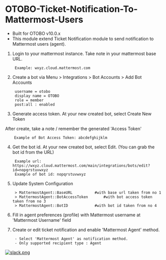 # OTOBO-Ticket-Notification-To-Mattermost-Users
- Built for OTOBO v10.0.x
- This module extend Ticket Notification module to send notification to Mattermost users (agent).
  
  
1. Login to your mattermost instance. Take note in your mattermost base URL.
  
		Example: wxyz.cloud.mattermost.com
  
  
2. Create a bot via Menu > Integrations > Bot Accounts > Add Bot Accounts
  
		username = otobo
		display name = OTOBO
		role = member
		post:all : enabled
  
  
3. Generate access token. At your new created bot, select Create New Token
  
After create, take a note / remember the generated 'Access Token' 
  
		Example of Bot Access Token: abcdefghijklm
  
  
4. Get the bot id. At your new created bot, select Edit. (You can grab the bot id from the URL)
  
		Example url: https://wxyz.cloud.mattermost.com/main/integrations/bots/edit?id=nopqrstuvwxyz
		Example of bot id: nopqrstuvwxyz
  
  
5. Update System Configuration 
	
		> MattermostAgent::BaseURL			#with base url taken from no 1  
		> MattermostAgent::BotAccessToken		#with bot access token taken from no 3  
		> MattermostAgent::BotID			#with bot id taken from no 4  


6. Fill in agent preferences (profile) with Mattermost username at 'Mattermost Username' field


7. Create or edit ticket notification and enable 'Mattermost Agent' method.

		- Select 'Mattermost Agent' as notification method.  
		- Only supported recipient type : Agent  

[![slack.png](https://i.postimg.cc/63TG456r/slack.png)](https://postimg.cc/TLMPZxD1)
